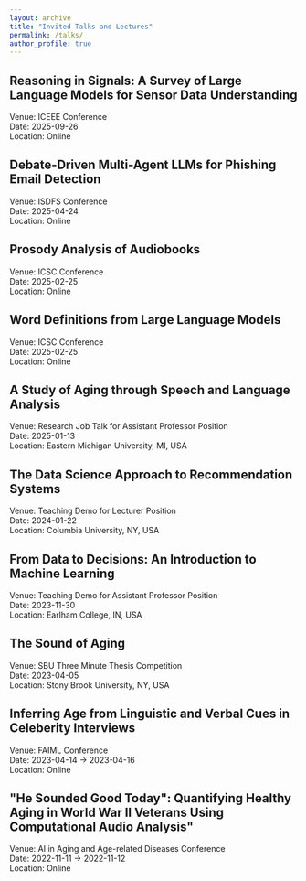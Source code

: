 ```yaml
---
layout: archive
title: "Invited Talks and Lectures"
permalink: /talks/
author_profile: true
---
```


<h2> Reasoning in Signals: A Survey of Large Language Models for Sensor Data Understanding </h2>
<p> Venue: ICEEE Conference <br>
Date: 2025-09-26 <br>
Location: Online </p> 


<h2> Debate-Driven Multi-Agent LLMs for Phishing Email Detection </h2>
<p> Venue: ISDFS Conference <br>
Date: 2025-04-24 <br>
Location: Online </p> 


<h2> Prosody Analysis of Audiobooks </h2>
<p> Venue: ICSC Conference <br>
Date: 2025-02-25 <br>
Location: Online </p> 


<h2> Word Definitions from Large Language Models </h2>
<p> Venue: ICSC Conference <br>
Date: 2025-02-25 <br>
Location: Online </p> 


<h2> A Study of Aging through Speech and Language Analysis </h2>
<p> Venue: Research Job Talk for Assistant Professor Position <br>
Date: 2025-01-13 <br>
Location: Eastern Michigan University, MI, USA </p> 


<h2> The Data Science Approach to Recommendation Systems </h2>
<p> Venue: Teaching Demo for Lecturer Position <br>
Date: 2024-01-22 <br>
Location: Columbia University, NY, USA </p> 


<h2> From Data to Decisions: An Introduction to Machine Learning </h2>
<p> Venue: Teaching Demo for Assistant Professor Position<br>
Date: 2023-11-30 <br>
Location: Earlham College, IN, USA </p> 


<h2> The Sound of Aging </h2>
<p> Venue: SBU Three Minute Thesis Competition <br>
Date: 2023-04-05 <br>
Location: Stony Brook University, NY, USA </p> 


<h2> Inferring Age from Linguistic and Verbal Cues in Celeberity Interviews </h2>
<p> Venue: FAIML Conference <br>
Date: 2023-04-14 -> 2023-04-16 <br>
Location: Online </p> 


<h2> "He Sounded Good Today": Quantifying Healthy Aging in World War II Veterans Using Computational Audio Analysis" </h2>
<p> Venue: AI in Aging and Age-related Diseases Conference <br>
Date: 2022-11-11 -> 2022-11-12 <br>
Location: Online </p> 
